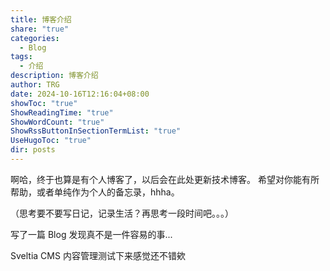 ```yaml
---
title: 博客介绍
share: "true"
categories:
  - Blog
tags:
  - 介绍
description: 博客介绍
author: TRG
date: 2024-10-16T12:16:04+08:00
showToc: "true"
ShowReadingTime: "true"
ShowWordCount: "true"
ShowRssButtonInSectionTermList: "true"
UseHugoToc: "true"
dir: posts
---
```


啊哈，终于也算是有个人博客了，以后会在此处更新技术博客。
希望对你能有所帮助，或者单纯作为个人的备忘录，hhha。

（思考要不要写日记，记录生活？再思考一段时间吧。。。）

写了一篇 Blog 发现真不是一件容易的事...

Sveltia CMS 内容管理测试下来感觉还不错欸

